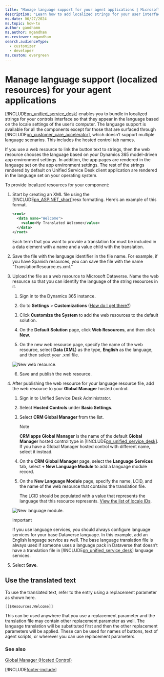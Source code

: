 ```yaml
---
title: "Manage language support for your agent applications | MicrosoftDocs"
description: "Learn how to add localized strings for your user interface controls and enable language support for your agent applications."
ms.date: 06/27/2024
ms.topic: how-to
author: gandhamm
ms.author: mgandham
ms.reviewer: mgandham
search.audienceType: 
  - customizer
  - developer
ms.custom: evergreen
---
```

# Manage language support (localized resources) for your agent applications



[!INCLUDE[pn_unified_service_desk](../includes/pn-unified-service-desk.md)] enables you to bundle in localized strings for your controls interface so that they appear in the language based on the locale settings of the user’s computer. The language support is available for all the components except for those that are surfaced through [!INCLUDE[pn_customer_care_accelerator](../includes/pn-customer-care-accelerator.md)], which doesn’t support multiple language scenarios. This includes the hosted control tab names.  

If you use a web resource to link the button text to strings, then the web resource chooses the language based on your Dynamics 365 model-driven app environment settings. In addition, the app pages are rendered in the language set on the app environment settings. The rest of the strings rendered by default on Unified Service Desk client application are rendered in the language set on your operating system.
  
 To provide localized resources for your component:  
  
1. Start by creating an XML file using the [!INCLUDE[pn_ASP.NET_short](../includes/pn-asp-net-short.md)]resx formatting. Here’s an example of this format.  
  
   ```xml  
   <root>  
     <data name="Welcome">  
       <value>My Translated Welcome</value>   
     </data>  
   </root>  
   ```  
  
    Each term that you want to provide a translation for must be included in a data element with a name and a value child with the translation.  
  
2. Save the file with the language identifier in the file name. For example, if you have Spanish resources, you can save the file with the name “TranslationResource.es.xml.”  
  
3. Upload the file as a web resource to Microsoft Dataverse. Name the web resource so that you can identify the language of the string resources in it.  
  
   1. Sign in to the Dynamics 365 instance.  
  
   2. Go to **Settings** > **Customizations** ([How do I get there?](../customerengagement/on-premises/basics/basics-guide.md))  
  
   3. Click **Customize the System** to add the web resources to the default solution.  
  
   4. On the **Default Solution** page, click **Web Resources**, and then click **New**.  
  
   5. On the new web resource page, specify the name of the web resource, select **Data (XML)** as the type, **English** as the language, and then select your .xml file.  
  
   ![New web resource.](../unified-service-desk/media/usd-new-web-resource.PNG "New web resource")  
  
   6. Save and publish the web resource.  
  
4. After publishing the web resource for your language resource file, add the web resource to your **Global Manager** hosted control.  
  
   1. Sign in to Unified Service Desk Administrator.

   2. Select **Hosted Controls** under **Basic Settings**.  
  
   2. Select **CRM Global Manager** from the list.  
  
      > [!NOTE]
      > **CRM apps Global Manager** is the name of the default **Global Manager** hosted control type in [!INCLUDE[pn_unified_service_desk](../includes/pn-unified-service-desk.md)]. If you have a Global Manager hosted control with different name, select it instead.  
  
   3. On the **CRM Global Manager** page, select the **Language Services** tab, select **+ New Language Module** to add a language module record.  

   4. On the **New Language Module** page, specify the name, LCID, and the name of the web resource that contains the translation file.  
  
        The LCID should be populated with a value that represents the language that this resource represents. [View the list of locale IDs](https://msdn.microsoft.com/library/ms912047\(WinEmbedded.10\).aspx).  
  
   ![New language module.](../unified-service-desk/media/usd-new-language-module.png "New language module")  
  
   > [!IMPORTANT]
   >  If you use language services, you should always configure language services for your base Dataverse language. In this example, add an English language service as well. The base language translation file is always used if someone uses a language pack in Dataverse that doesn’t have a translation file in [!INCLUDE[pn_unified_service_desk](../includes/pn-unified-service-desk.md)] language services.  
  
5. Select **Save**.  
  
## Use the translated text  
 To use the translated text, refer to the entry using a replacement parameter as shown here.  
  
```xml  
[[$Resources.Welcome]]  
```  
  
 This can be used anywhere that you use a replacement parameter and the translation file may contain other replacement parameter as well. The language translation will be substituted first and then the other replacement parameters will be applied. These can be used for names of buttons, text of agent scripts, or wherever you can use replacement parameters.  
  
### See also  
 [Global Manager (Hosted Control)](../unified-service-desk/global-manager-hosted-control.md)


[!INCLUDE[footer-include](../includes/footer-banner.md)]
